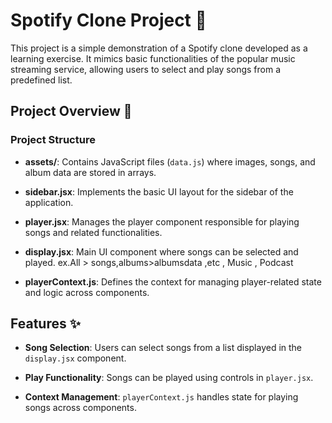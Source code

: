 # Spotify Clone Project 🎵

This project is a simple demonstration of a Spotify clone developed as a learning exercise. It mimics basic functionalities of the popular music streaming service, allowing users to select and play songs from a predefined list.

## Project Overview 📁

### Project Structure

- **assets/**: Contains JavaScript files (`data.js`) where images, songs, and album data are stored in arrays.
  
- **sidebar.jsx**: Implements the basic UI layout for the sidebar of the application.

- **player.jsx**: Manages the player component responsible for playing songs and related functionalities.

- **display.jsx**: Main UI component where songs can be selected and played. ex.All > songs,albums>albumsdata ,etc , Music , Podcast

- **playerContext.js**: Defines the context for managing player-related state and logic across components.

## Features ✨

- **Song Selection**: Users can select songs from a list displayed in the `display.jsx` component.
  
- **Play Functionality**: Songs can be played using controls in `player.jsx`.

- **Context Management**: `playerContext.js` handles state for playing songs across components.

